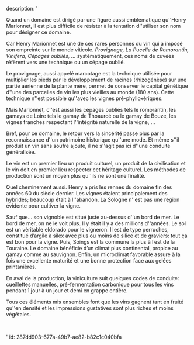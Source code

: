 description: '<p>Quand un domaine est dirigé par une figure aussi emblématique qu''Henry Marionnet, il est plus difficile de résister à la tentation d''utiliser son nom pour désigner ce domaine.</p><p>Car Henry Marionnet est une de ces rares personnes du vin qui a imposé son empreinte sur le monde viticole.&nbsp;<em>Provignage, La Pucelle de Romorantin, Vinifera</em>,&nbsp;<em>Cépages oubliés, ...&nbsp;</em>systématiquement, ces noms de cuvées réfèrent vers une technique ou un cépage oublié.</p><p>Le provignage, aussi appelé marcotage est la technique utilisée pour multiplier les pieds par le développement de racines (rhizogénèse) sur une partie aérienne de la plante mère, permet de conserver le capital génétique d''une des parcelles de vin les plus vieilles au monde (180 ans). Cette technique n''est possible qu''avec les vignes pré-phylloxériques.</p><p>Mais Marionnet, c''est aussi les cépages oubliés tels le romorantin, les gamays de Loire tels le gamay de Thoaurcé ou le gamay de Bouze, les vignes franches respectant l''intégrité naturelle de la vigne, ...&nbsp;</p><p>Bref, pour ce domaine, le retour vers la sincérité passe plus par la reconnaissance d''un patrimoine historique qu''une mode. Et même s''il produit un vin sans soufre ajouté, il ne s''agit pas ici d''une conduite généralisée.&nbsp;</p><p>Le vin est un premier lieu un produit culturel, un produit de la civilisation et le vin doit en premier lieu respecter cet héritage culturel. Les méthodes de production sont un moyen plus qu''ils ne sont une finalité.</p><p>Quel cheminement aussi. Henry a pris les rennes du domaine fin des années 60 du siècle dernier. Les vignes étaient principalement des hybrides; beaucoup était à l''abandon. La Sologne n''est pas une région évidente pour cultiver la vigne.&nbsp;</p><p>Sauf que... son vignoble est situé juste au-dessus d''un bord de mer. Le bord de mer, on ne le voit plus. Il y était il y a des millions d''années. Le sol est un véritable eldorado pour le vigneron. Il est de type perruches, constitué d’argile à silex avec plus ou moins de silice et de graviers: tout ça est bon pour la vigne. Puis, Soings est la commune la plus à l’est de la Touraine. Le domaine bénéficie d’un climat plus continental, propice au gamay comme au sauvignon. Enfin, un microclimat favorable assure à la fois une excellente maturité et une bonne protection face aux gelées printanières.</p><p>En aval de la production, la viniculture suit quelques codes de conduite: cueillettes manuelles, pré-fermentation carbonique pour tous les vins pendant 1 jour à un jour et demi en grappe entière.&nbsp;</p><p>Tous ces éléments mis ensembles font que les vins gagnent tant en fruité qu''en densité et les impressions gustatives sont plus riches et moins végétales.</p><p><br></p>'
id: 287dd903-677a-49b7-ae82-b82c1c040bfa
